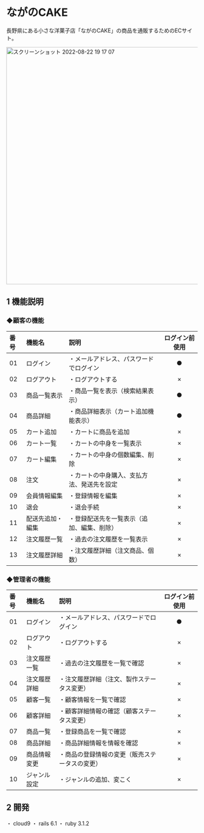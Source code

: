 # ながのCAKE
長野県にある小さな洋菓子店「ながのCAKE」の商品を通販するためのECサイト。

<img width="624" alt="スクリーンショット 2022-08-22 19 17 07" src="https://user-images.githubusercontent.com/108494968/185898311-7e5f8d9b-2e4e-474a-a8f1-8941c85f9414.png">


## 1 機能説明
### ◆顧客の機能
| 番号 | 機能名 | 説明 | ログイン前使用 |
| :--- | :--- | :--- | :--: |
| 01 | ログイン | ・メールアドレス、パスワードでログイン|●|
| 02 | ログアウト | ・ログアウトする |×|
| 03 | 商品一覧表示 | ・商品一覧を表示（検索結果表示） |●|
| 04 | 商品詳細 | ・商品詳細表示（カート追加機能表示） |●|
| 05 | カート追加 | ・カートに商品を追加 |×|
| 06 | カート一覧 | ・カートの中身を一覧表示 |×|
| 07 | カート編集 | ・カートの中身の個数編集、削除 |×|
| 08 | 注文 | ・カートの中身購入、支払方法、発送先を設定|×|
| 09 | 会員情報編集 | ・登録情報を編集 |×|
| 10 | 退会 | ・退会手続 |×|
| 11 | 配送先追加・編集 | ・登録配送先を一覧表示（追加、編集、削除） |×|
| 12 | 注文履歴一覧 | ・過去の注文履歴を一覧表示 |×|
| 13 | 注文履歴詳細 | ・注文履歴詳細（注文商品、個数） |×|



### ◆管理者の機能
| 番号 | 機能名 | 説明 | ログイン前使用 |
| :--- | :--- | :--- | :--: |
| 01 | ログイン | ・メールアドレス、パスワードでログイン|●|
| 02 | ログアウト | ・ログアウトする |×|
| 03 | 注文履歴一覧 | ・過去の注文履歴を一覧で確認|×|
| 04 | 注文履歴詳細 | ・注文履歴詳細（注文、製作ステータス変更） |×|
| 05 | 顧客一覧 | ・顧客情報を一覧で確認 |×|
| 06 | 顧客詳細 | ・顧客詳細情報の確認（顧客ステータス変更） |×|
| 07 | 商品一覧 | ・登録商品を一覧で確認 |×|
| 08 | 商品詳細 | ・商品詳細情報を情報を確認|×|
| 09 | 商品情報変更 | ・商品の登録情報の変更（販売ステータスの変更） |×|
| 10 | ジャンル設定 | ・ジャンルの追加、変こく |×|





## 2 開発
 ・ cloud9
 ・ rails 6.1
 ・ ruby 3.1.2 
